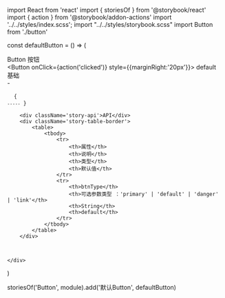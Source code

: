 import React from 'react'
import { storiesOf } from '@storybook/react'
import { action } from '@storybook/addon-actions'
import '../../styles/index.scss';
import "../../styles/storybook.scss"
import Button from './button'

const defaultButton = () => (
    <div className='story-container'>
        <div className='story-header'>Button 按钮</div>
        <div className='story-demo-box'>
            <div className='story-demo-main'>
                <div className='story-content'>
                    <div>
                        <Button onClick={action('clicked')} style={{marginRight:'20px'}}> default </Button>
                    </div>
                </div>
                <div className='story-desc'>
                    <a className="story-desc-title">基础</a>
                    <div>-</div>
                </div>
                <div className="story-code">
                        <pre>
                            <code className="story-code-hljs">
                                {
`-----`
                                }
                            </code>
                        </pre>
                </div>
                <div className='story-liner'></div>
            </div>
        </div>

        <div className='story-api'>API</div>
        <div className='story-table-border'>
            <table>
                <tbody>
                    <tr>
                        <th>属性</th>
                        <th>说明</th>
                        <th>类型</th>
                        <th>默认值</th>
                    </tr>
                    <tr>
                        <th>btnType</th>
                        <th>可选参数类型 ：'primary' | 'default' | 'danger' | 'link'</th>
                        <th>String</th>
                        <th>default</th>
                    </tr>
                </tbody>
            </table>
        </div>



    </div>
)


storiesOf('Button', module).add('默认Button', defaultButton)
